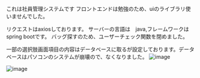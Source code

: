これは社員管理システムです
フロントエンドは勉強のため、uiのライブラリ使いませんでした。

リクエストはaxiosしております。
サーバーの言語は　java,フレームワークはspring bootです。
バッグ探すのため、ユーザーチェック関数を閉めました。

一部の選択肢画面項目の内容はデータベースに取るが設定しております。データベースはパソコンのシステムが崩壊ので、なくなりました。
![image](https://github.com/user-attachments/assets/05955b68-6b16-4dc3-9315-d8ae9d43f6c4)

 ![image](https://github.com/user-attachments/assets/427174a8-571f-4d0c-bd70-25464d7cfc9a)
